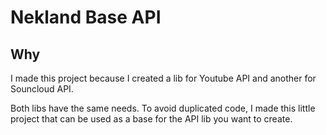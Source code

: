 Nekland Base API
================

Why
---

I made this project because I created a lib for Youtube API and another for Souncloud API.

Both libs have the same needs. To avoid duplicated code, I made this little project that can be used as a base for the API lib you want to create.

